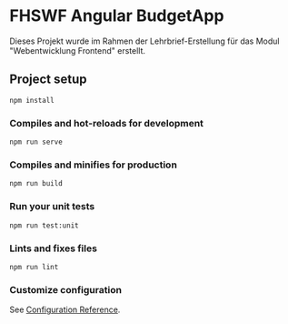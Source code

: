 # FHSWF Angular BudgetApp

Dieses Projekt wurde im Rahmen der Lehrbrief-Erstellung für das Modul "Webentwicklung Frontend" erstellt.

## Project setup
```
npm install
```

### Compiles and hot-reloads for development
```
npm run serve
```

### Compiles and minifies for production
```
npm run build
```

### Run your unit tests
```
npm run test:unit
```

### Lints and fixes files
```
npm run lint
```

### Customize configuration
See [Configuration Reference](https://cli.vuejs.org/config/).
